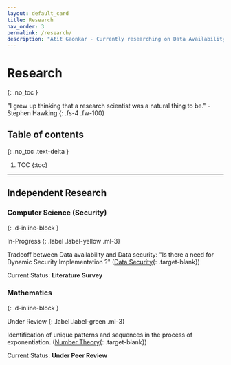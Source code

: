 ```yaml
---
layout: default_card
title: Research
nav_order: 3
permalink: /research/
description: "Atit Gaonkar - Currently researching on Data Availability vs Data Security. Also takes interest in Number Theory and it's Application"
---
```


# Research
{: .no_toc }

"I grew up thinking that a research scientist was a natural thing to be." - Stephen Hawking
{: .fs-4 .fw-100}

## Table of contents
{: .no_toc .text-delta }

1. TOC
{:toc}

---

## Independent Research

### Computer Science (Security)
{: .d-inline-block }

In-Progress
{: .label .label-yellow .ml-3}

Tradeoff between Data availability and Data security: "Is there a need for Dynamic Security Implementation ?" ([Data Security](https://en.wikipedia.org/wiki/Data_security){: .target-blank})

Current Status: <strong>Literature Survey</strong>



### Mathematics
{: .d-inline-block }

Under Review
{: .label .label-green .ml-3}

Identification of unique patterns and sequences in the process of exponentiation. ([Number Theory](https://en.wikipedia.org/wiki/Number_theory){: .target-blank})

Current Status: <strong>Under Peer Review</strong>


<script src="https://code.jquery.com/jquery-3.4.1.slim.min.js" integrity="sha384-J6qa4849blE2+poT4WnyKhv5vZF5SrPo0iEjwBvKU7imGFAV0wwj1yYfoRSJoZ+n" crossorigin="anonymous"></script>
<script src="https://cdn.jsdelivr.net/npm/popper.js@1.16.0/dist/umd/popper.min.js" integrity="sha384-Q6E9RHvbIyZFJoft+2mJbHaEWldlvI9IOYy5n3zV9zzTtmI3UksdQRVvoxMfooAo" crossorigin="anonymous"></script>
<script src="https://stackpath.bootstrapcdn.com/bootstrap/4.4.1/js/bootstrap.min.js" integrity="sha384-wfSDF2E50Y2D1uUdj0O3uMBJnjuUD4Ih7YwaYd1iqfktj0Uod8GCExl3Og8ifwB6" crossorigin="anonymous"></script>
<script src="https://unpkg.com/aos@next/dist/aos.js"></script>
<script>
  AOS.init();
  $(window).on('load', function() {
        for(var i=0;i<document.getElementsByClassName('bootstrap-iso').length;i++)
        {
            document.getElementsByClassName('tags')[i].setAttribute("id", document.getElementsByClassName('bootstrap-iso')[i].getElementsByTagName('h3')[0].getAttribute('id'));
        }
        AOS.refresh();
        var $animation_elements = $('.bootstrap-iso');
        var $window = $(window);
        var window_height = $window.height();
        var window_top_position = $window.scrollTop();
        var window_bottom_position = (window_top_position + window_height);
        $('.target-blank').attr('target','blank');
        $('pre').addClass("mb-0");
        $('p > a.no-mb').parent().addClass("mb-0");
        $('a > img').parent().addClass("image-link");
        $('img.logo-link').parent().attr('target','blank');
        $('.main-content-wrap').on('scroll', function() {
            console.log("triggered");
            $.each($animation_elements, function() {
                var $element = $(this);
                var element_height = $element.outerHeight();
                var element_top_position = $element.offset().top;
                var element_bottom_position = (element_top_position + element_height);
                if ((element_bottom_position >= window_top_position) && (element_top_position <= window_bottom_position)) {
                    $element.addClass('aos-animate');
                } else {
                    $element.removeClass('aos-animate');
                }
            });
        });
        $('.main-content-wrap')[0].scrollTop += 1;
        $('.main-content-wrap')[0].scrollTop -= 1;
  });
</script>